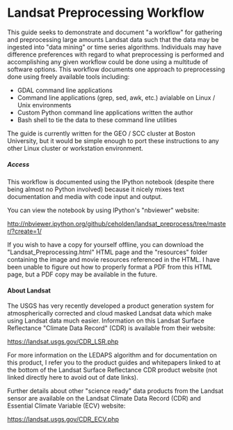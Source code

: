 Landsat Preprocessing Workflow
==================

This guide seeks to demonstrate and document "a workflow" for gathering and preprocessing large amounts Landsat data such that the data may be ingested into "data mining" or time series algorithms. Individuals may have difference preferences with regard to what preprocessing is performed and accomplishing any given workflow could be done using a multitude of software options. This workflow documents one approach to preprocessing done using freely available tools including:
- GDAL command line applications
- Command line applications (grep, sed, awk, etc.) avialable on Linux / Unix environments
- Custom Python command line applications written the author
- Bash shell to tie the data to these command line utilities

The guide is currently written for the GEO / SCC cluster at Boston University, but it would be simple enough to port these instructions to any other Linux cluster or workstation environment.

##### Access
This workflow is documented using the IPython notebook (despite there being almost no Python involved) because it nicely mixes text documentation and media with code input and output.

You can view the notebook by using IPython's "nbviewer" website:

http://nbviewer.ipython.org/github/ceholden/landsat_preprocess/tree/master/?create=1/

If you wish to have a copy for yourself offline, you can download the "Landsat_Preprocessing.html" HTML page and the "resources" folder containing the image and movie resources referenced in the HTML. I have been unable to figure out how to properly format a PDF from this HTML page, but a PDF copy may be available in the future.

#### About Landsat

The USGS has very recently developed a product generation system for atmospherically corrected and cloud masked Landsat data which make using Landsat data much easier. Information on this Landsat Surface Reflectance "Climate Data Record" (CDR) is available from their website:

https://landsat.usgs.gov/CDR_LSR.php

For more information on the LEDAPS algorithm and for documentation on this product, I refer you to the product guides and whitepapers linked to at the bottom of the Landsat Surface Reflectance CDR product website (not linked directly here to avoid out of date links).

Further details about other "science ready" data products from the Landsat sensor are available on the Landsat Climate Data Record (CDR) and Essential Climate Variable (ECV) website:

https://landsat.usgs.gov/CDR_ECV.php
